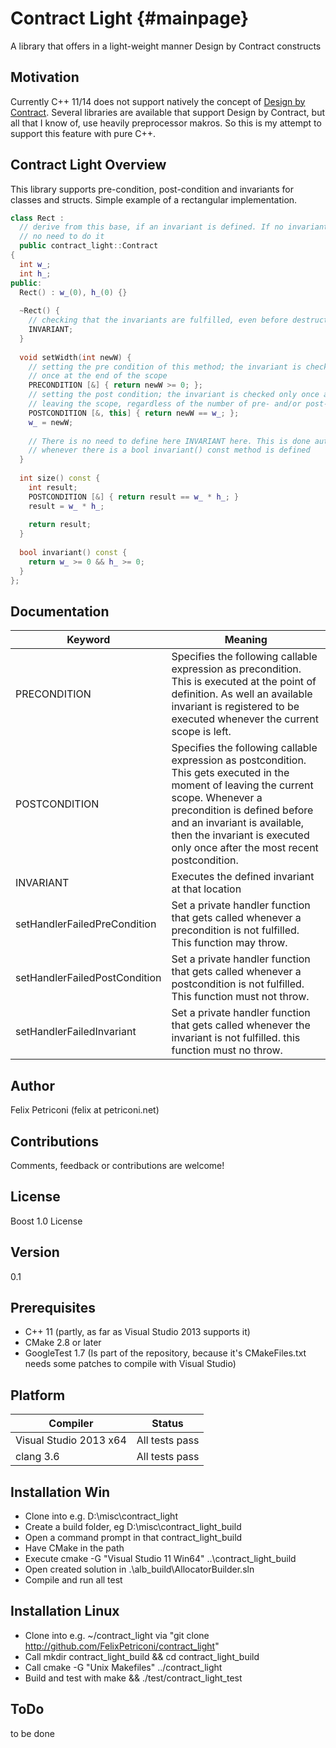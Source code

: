 Contract Light {#mainpage}
==============

A library that offers in a light-weight manner Design by Contract constructs


Motivation
----------
Currently C++ 11/14 does not support natively the concept of [Design by Contract](http://en.wikipedia.org/wiki/Design_by_contract). Several libraries are available that support Design by Contract, but all that I know of, use heavily preprocessor makros. So this is my attempt to support this feature with pure C++. 
  
Contract Light Overview
-----------------------
This library supports pre-condition, post-condition and invariants for classes and structs.
Simple example of a rectangular implementation.

~~~C++
class Rect : 
  // derive from this base, if an invariant is defined. If no invariant is defined
  // no need to do it
  public contract_light::Contract 
{
  int w_;
  int h_;
public:
  Rect() : w_(0), h_(0) {}
  
  ~Rect() {
    // checking that the invariants are fulfilled, even before destruction
    INVARIANT;
  }
  
  void setWidth(int newW) {
    // setting the pre condition of this method; the invariant is checked 
    // once at the end of the scope
    PRECONDITION [&] { return newW >= 0; };
    // setting the post condition; the invariant is checked only once after 
    // leaving the scope, regardless of the number of pre- and/or post-conditions
    POSTCONDITION [&, this] { return newW == w_; };
    w_ = newW;
    
    // There is no need to define here INVARIANT here. This is done automatically
    // whenever there is a bool invariant() const method is defined
  }
  
  int size() const {
    int result;
    POSTCONDITION [&] { return result == w_ * h_; }
    result = w_ * h_;
    
    return result;
  }
  
  bool invariant() const {
    return w_ >= 0 && h_ >= 0;
  }
};
~~~

Documentation
-------------
  | Keyword | Meaning |
  ----------|---------|
  | PRECONDITION | Specifies the following callable expression as precondition. This is executed at the point of definition. As well an available invariant is registered to be executed whenever the current scope is left. |
  | POSTCONDITION | Specifies the following callable expression as postcondition. This gets executed  in the moment of leaving the current scope. Whenever a precondition is defined before and an invariant is available, then the invariant is executed only once after the most recent postcondition. |
  | INVARIANT | Executes the defined invariant at that location |
  | setHandlerFailedPreCondition | Set a private handler function that gets called whenever a precondition is not fulfilled. This function may throw. |
  | setHandlerFailedPostCondition | Set a private handler function that gets called whenever a postcondition is not fulfilled. This function must not throw. |
  | setHandlerFailedInvariant | Set a private handler function that gets called whenever the invariant is not fulfilled. this function must no throw. |




Author 
------
  Felix Petriconi (felix at petriconi.net)
  

Contributions
-------------

  Comments, feedback or contributions are welcome!

  
License
-------
  Boost 1.0 License


Version
-------
  0.1

Prerequisites
-------------
  * C++ 11 (partly, as far as Visual Studio 2013 supports it)
  * CMake 2.8 or later
  * GoogleTest 1.7 (Is part of the repository, because it's CMakeFiles.txt needs some patches to compile with Visual Studio)


Platform
--------
| Compiler | Status |
-----------|---------
| Visual Studio 2013 x64 | All tests pass |
| clang 3.6 | All tests pass |

Installation Win
----------------
  * Clone into e.g. D:\misc\contract_light
  * Create a build folder, eg D:\misc\contract_light_build
  * Open a command prompt in that contract_light_build
  * Have CMake in the path
  * Execute cmake -G "Visual Studio 11 Win64" ..\contract_light_build
  * Open created solution in .\alb_build\AllocatorBuilder.sln
  * Compile and run all test

Installation Linux
------------------
  * Clone into e.g. ~/contract_light via "git clone http://github.com/FelixPetriconi/contract_light"
  * Call   mkdir contract_light_build && cd contract_light_build
  * Call   cmake -G "Unix Makefiles" ../contract_light 
  * Build and test with   make && ./test/contract_light_test
  
  
ToDo
----
  to be done 
